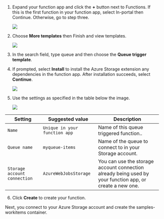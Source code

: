 1. Expand your function app and click the **+** button next to Functions. If this is the first function in your function app, select In-portal then Continue. Otherwise, go to step three.

    ![](https://github.com/fenago/katacoda-scenarios/raw/master/azure-functions/azure-functions-trigger-queue/steps/3/1.png)

2. Choose **More templates** then Finish and view templates.

    ![](https://github.com/fenago/katacoda-scenarios/raw/master/azure-functions/azure-functions-trigger-queue/steps/3/2.png)

3. In the search field, type queue and then choose the **Queue trigger template**.

4. If prompted, select **Install**  to install the Azure Storage extension any dependencies in the function app. After installation succeeds, select **Continue**.

    ![](https://github.com/fenago/katacoda-scenarios/raw/master/azure-functions/azure-functions-trigger-queue/steps/3/4.png)

5. Use the settings as specified in the table below the image.

    ![](https://github.com/fenago/katacoda-scenarios/raw/master/azure-functions/azure-functions-trigger-queue/steps/3/5.png)		

Setting | Suggested value | Description
--- | --- | ---
`Name` |	`Unique in your function app` |	Name of this queue triggered function..
`Queue name` |	`myqueue-items` |	Name of the queue to connect to in your Storage account.
`Storage account connection` |	`AzureWebJobsStorage` |	You can use the storage account connection already being used by your function app, or create a new one.

6. Click **Create** to create your function.

Next, you connect to your Azure Storage account and create the samples-workitems container.
